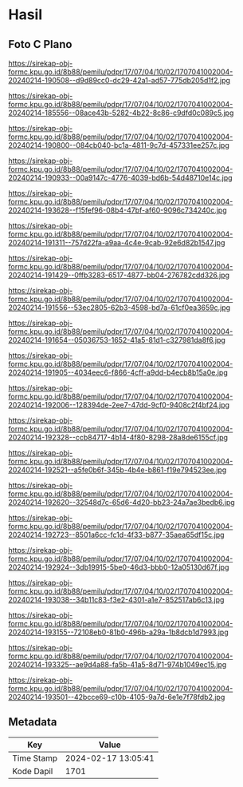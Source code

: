 # Hasil

## Foto C Plano

https://sirekap-obj-formc.kpu.go.id/8b88/pemilu/pdpr/17/07/04/10/02/1707041002004-20240214-190508--d9d89cc0-dc29-42a1-ad57-775db205d1f2.jpg

https://sirekap-obj-formc.kpu.go.id/8b88/pemilu/pdpr/17/07/04/10/02/1707041002004-20240214-185556--08ace43b-5282-4b22-8c86-c9dfd0c089c5.jpg

https://sirekap-obj-formc.kpu.go.id/8b88/pemilu/pdpr/17/07/04/10/02/1707041002004-20240214-190800--084cb040-bc1a-4811-9c7d-457331ee257c.jpg

https://sirekap-obj-formc.kpu.go.id/8b88/pemilu/pdpr/17/07/04/10/02/1707041002004-20240214-190933--00a9147c-4776-4039-bd6b-54d48710e14c.jpg

https://sirekap-obj-formc.kpu.go.id/8b88/pemilu/pdpr/17/07/04/10/02/1707041002004-20240214-193628--f15fef96-08b4-47bf-af60-9096c734240c.jpg

https://sirekap-obj-formc.kpu.go.id/8b88/pemilu/pdpr/17/07/04/10/02/1707041002004-20240214-191311--757d22fa-a9aa-4c4e-9cab-92e6d82b1547.jpg

https://sirekap-obj-formc.kpu.go.id/8b88/pemilu/pdpr/17/07/04/10/02/1707041002004-20240214-191429--0ffb3283-6517-4877-bb04-276782cdd326.jpg

https://sirekap-obj-formc.kpu.go.id/8b88/pemilu/pdpr/17/07/04/10/02/1707041002004-20240214-191556--53ec2805-62b3-4598-bd7a-61cf0ea3659c.jpg

https://sirekap-obj-formc.kpu.go.id/8b88/pemilu/pdpr/17/07/04/10/02/1707041002004-20240214-191654--05036753-1652-41a5-81d1-c327981da8f6.jpg

https://sirekap-obj-formc.kpu.go.id/8b88/pemilu/pdpr/17/07/04/10/02/1707041002004-20240214-191905--4034eec6-f866-4cff-a9dd-b4ecb8b15a0e.jpg

https://sirekap-obj-formc.kpu.go.id/8b88/pemilu/pdpr/17/07/04/10/02/1707041002004-20240214-192006--128394de-2ee7-47dd-9cf0-9408c2f4bf24.jpg

https://sirekap-obj-formc.kpu.go.id/8b88/pemilu/pdpr/17/07/04/10/02/1707041002004-20240214-192328--ccb84717-4b14-4f80-8298-28a8de6155cf.jpg

https://sirekap-obj-formc.kpu.go.id/8b88/pemilu/pdpr/17/07/04/10/02/1707041002004-20240214-192521--a5fe0b6f-345b-4b4e-b861-f19e794523ee.jpg

https://sirekap-obj-formc.kpu.go.id/8b88/pemilu/pdpr/17/07/04/10/02/1707041002004-20240214-192620--32548d7c-65d6-4d20-bb23-24a7ae3bedb6.jpg

https://sirekap-obj-formc.kpu.go.id/8b88/pemilu/pdpr/17/07/04/10/02/1707041002004-20240214-192723--8501a6cc-fc1d-4f33-b877-35aea65df15c.jpg

https://sirekap-obj-formc.kpu.go.id/8b88/pemilu/pdpr/17/07/04/10/02/1707041002004-20240214-192924--3db19915-5be0-46d3-bbb0-12a05130d67f.jpg

https://sirekap-obj-formc.kpu.go.id/8b88/pemilu/pdpr/17/07/04/10/02/1707041002004-20240214-193038--34b11c83-f3e2-4301-a1e7-852517ab6c13.jpg

https://sirekap-obj-formc.kpu.go.id/8b88/pemilu/pdpr/17/07/04/10/02/1707041002004-20240214-193155--72108eb0-81b0-496b-a29a-1b8dcb1d7993.jpg

https://sirekap-obj-formc.kpu.go.id/8b88/pemilu/pdpr/17/07/04/10/02/1707041002004-20240214-193325--ae9d4a88-fa5b-41a5-8d71-974b1049ec15.jpg

https://sirekap-obj-formc.kpu.go.id/8b88/pemilu/pdpr/17/07/04/10/02/1707041002004-20240214-193501--42bcce69-c10b-4105-9a7d-6e1e7f78fdb2.jpg


## Metadata

| Key        | Value               |
| ---------- | ------------------- |
| Time Stamp | 2024-02-17 13:05:41 |
| Kode Dapil | 1701                |



